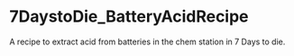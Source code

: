 # 7DaystoDie_BatteryAcidRecipe
A recipe to extract acid from batteries in the chem station in 7 Days to die.
